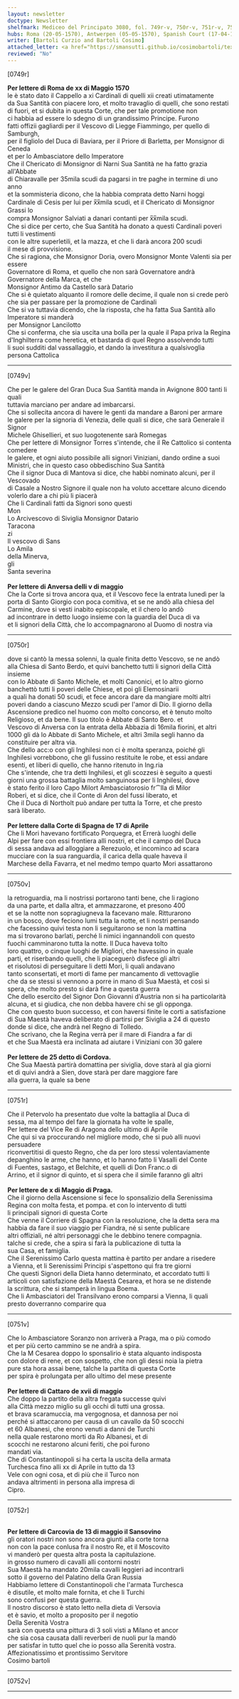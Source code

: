 ```yaml
---
layout: newsletter
doctype: Newsletter
shelfmark: Mediceo del Principato 3080, fol. 749r-v, 750r-v, 751r-v, 752r-v
hubs: Roma (20-05-1570), Antwerpen (05-05-1570), Spanish Court (17-04-1570), Cordoba (25-04-1570), Praha (10-05-1570), Kotor (17-05-1570), Krakow (13-05-1570)
writer: [Bartoli Curzio and Bartoli Cosimo]
attached_letter: <a href="https://smansutti.github.io/cosimobartoli/texts/2979_153/">2979_153</a>
reviewed: "No"
---
```


[0749r]  
  
  
<strong>Per lettere di Roma de xx di Maggio 1570</strong>  
le è stato dato il Cappello a xi Cardinali di quelli xii creati utimatamente  
da Sua Santità con piacere loro, et molto travaglio di quelli, che sono restati  
di fuori, et si dubita in questa Corte, che per tale promotione non  
ci habbia ad essere lo sdegno di un grandissimo Principe. Furono  
fatti offizii gagliardi per il Vescovo di Liegge Fiammingo, per quello di Samburgh,  
per il figliolo del Duca di Baviara, per il Priore di Barletta, per Monsignor di Ceneda  
et per lo Ambasciatore dello Imperatore  
Che il Chericato di Monsignor di Narni Sua Santità ne ha fatto grazia all'Abbate  
di Chiaravalle per 35mila scudi da pagarsi in tre paghe in termine di uno anno  
et la sommisteria dicono, che la habbia comprata detto Narni hoggi  
Cardinale di Cesis per lui per x̅x̅mila scudi, et il Chericato di Monsignor Grassi lo  
compra Monsignor Salviati a danari contanti per x̅x̅mila scudi.  
Che si dice per certo, che Sua Santità ha donato a questi Cardinali poveri tutti li vestimenti  
con le altre superletili, et la mazza, et che li darà ancora 200 scudi  
il mese di provvisione.  
Che si ragiona, che Monsignor Doria, overo Monsignor Monte Valenti sia per essere  
Governatore di Roma, et quello che non sarà Governatore andrà Governatore della Marca, et che  
Monsignor Antimo da Castello sarà Datario  
Che si è quietato alquanto il romore delle decime, il quale non si crede però  
che sia per passare per la promozione de Cardinali  
Che si va tuttavia dicendo, che la risposta, che ha fatta Sua Santità allo Imperatore si manderà  
per Monsignor Lancilotto  
Che si conferma, che sia uscita una bolla per la quale il Papa priva la Regina  
d'Inghilterra come heretica, et bastarda di quel Regno assolvendo tutti  
li suoi sudditi dal vassallaggio, et dando la investitura a qualsivoglia  
persona Cattolica  
  
---  

[0749v]  
  
  
Che per le galere del Gran Duca Sua Santità manda in Avignone 800 tanti li quali  
tuttavia marciano per andare ad imbarcarsi.  
Che si sollecita ancora di havere le genti da mandare a Baroni per armare  
le galere per la signoria di Venezia, delle quali si dice, che sarà Generale il Signor  
Michele Ghisellieri, et suo luogotenente sarà Romegas  
Che per lettere di Monsignor Torres s'intende, che il Re Cattolico si contenta comedere  
le galere, et ogni aiuto possibile alli signori Viniziani, dando ordine a suoi  
Ministri, che in questo caso obbedischino Sua Santità  
Che il signor Duca di Mantova si dice, che habbi nominato alcuni, per il Vescovado  
di Casale a Nostro Signore il quale non ha voluto accettare alcuno dicendo  
volerlo dare a chi più li piacerà  
Che li Cardinali fatti da Signori sono questi  
Mon  
Lo Arcivescovo di Siviglia Monsignor Datario  
Taracona  
zi  
Il vescovo di Sans  
Lo Amila  
della Minerva,  
gli  
Santa severina  
<br/><strong>Per lettere di Anversa delli v di maggio</strong>  
Che la Corte si trova ancora qua, et il Vescovo fece la entrata lunedì per la  
porta di Santo Giorgio con poca comitiva, et se ne andò alla chiesa del  
Carmine, dove si vesti inabito episcopale, et il chero lo andò  
ad incontrare in detto luogo insieme con la guardia del Duca di va  
et li signori della Città, che lo accompagnarono al Duomo di nostra via  
  
---  

[0750r]  
  
  
dove si cantò la messa solenni, la quale finita detto Vescovo, se ne andò  
alla Chiesa di Santo Berdo, et quivi banchetto tutti li signori della Città insieme  
con lo Abbate di Santo Michele, et molti Canonici, et lo altro giorno  
banchettò tutti li poveri delle Chiese, et poi gli Elemosinarii  
a quali ha donati 50 scudi, et fece ancora dare da mangiare molti altri  
poveri dando a ciascuno Mezzo scudi per l'amor di Dio. Il giorno della  
Ascensione predico nel huomo con molto concorso, et è tenuto molto  
Religioso, et da bene. Il suo titolo è Abbate di Santo Bero. et  
Vescovo di Anversa con la entrata della Abbazia di 16mila fiorini, et altri  
1000 gli dà lo Abbate di Santo Michele, et altri 3mila segli hanno da  
constituire per altra via.  
Che dello acc:o con gli Inghilesi non ci è molta speranza, poiché gli  
Inghilesi vorrebbono, che gli fussino restituite le robe, et essi andare  
esenti, et liberi di quello, che hanno ritenuto in Ing.ria  
Che s'intende, che tra detti Inghilesi, et gli scozzesi è seguito a questi  
giorni una grossa battaglia molto sanguinosa per li Inghilesi, dove  
è stato ferito il loro Capo Milort Ambasciatorosio fr⁀lla di Milor  
Roberi, et si dice, che il Conte di Aron del fussi liberato, et  
Che il Duca di Northolt può andare per tutta la Torre, et che presto  
sarà liberato.  
<br/><strong>Per lettere dalla Corte di Spagna de 17 di Aprile</strong>  
Che li Mori havevano fortificato Porquegra, et Errerà luoghi delle  
Alpi per fare con essi frontiera alli nostri, et che il campo del Duca  
di sessa andava ad alloggiare a Rerezuolo, et incominco ad scara  
mucciare con la sua ranguardia, il carica della quale haveva il  
Marchese della Favarra, et nel medmo tempo quarto Mori assattarono  
  
---  

[0750v]  
  
  
la retroguardia, ma li nostrissi portarono tanti bene, che li ragiono  
da una parte, et dalla altra, et ammazzarone, et presono 400  
et se la notte non sopragiugneva la facevano male. Ritturarono  
in un bosco, dove feciono lumi tutta la notte, et li nostri pensando  
che facessino quivi testa non li seguitarono se non la mattina  
ma si trovarono barlati, perché li nimici ingannandoli con questo  
fuochi camminarono tutta la notte. Il Duca haveva tolto  
loro quattro, o cinque luoghi de Migliori, che havessino in quale  
parti, et riserbando quelli, che li piaceguerò disfece gli altri  
et risolutosi di perseguitare li detti Mori, li quali andavano  
tanto sconsertati, et morti di fame per mancamento di vettovaglie  
che da se stessi si vennono a porre in mano di Sua Maestà, et così si  
spera, che molto presto si darà fine a questa guerra  
Che dello esercito del Signor Don Giovanni d'Austria non si ha particolarità  
alcuna, et si giudica, che non debba havere chi se gli opponga.  
Che con questo buon successo, et con haversi finite le corti a satisfazione  
di Sua Maestà haveva deliberato di partirsi per Siviglia a 24 di questo  
donde si dice, che andrà nel Regno di Tolledo.  
Che scrivano, che la Regina verrà per il mare di Fiandra a far di  
et che Sua Maestà era inclinata ad aiutare i Viniziani con 30 galere  
<br/><strong>Per lettere de 25 detto di Cordova.</strong>  
Che Sua Maestà partirà domattina per siviglia, dove starà al gia giorni  
et di quivi andrà a Sien, dove starà per dare maggiore fare  
alla guerra, la quale sa bene  
  
---  

[0751r]  
  
  
Che il Petervolo ha presentato due volte la battaglia al Duca di  
sessa, ma al tempo del fare la giornata ha volte le spalle,  
Per lettere del Vice Re di Aragona dello ultimo di Aprile  
Che qui si va proccurando nel migliore modo, che si può alli nuovi  
persuadere  
riconvertitisi di questo Regno, che da per loro stessi volentaviamente  
depanghino le arme, che hanno, et lo hanno fatto li Vasalli del Conte  
di Fuentes, sastago, et Belchite, et quelli di Don Franc.o di  
Arrino, et il signor di quinto, et si spera che il simile faranno gli altri  
<br/><strong>Per lettere de x di Maggio di Praga.</strong>  
Che il giorno della Ascensione si fece lo sponsalizio della Serenissima  
Regina con molta festa, et pompa. et con lo intervento di tutti  
li principali signori di questa Corte  
Che venne il Corriere di Spagna con la resoluzione, che la detta sera ma  
habbia da fare il suo viaggio per Fiandra, né si sente publicare  
altri offiziali, né altri personaggi che le debbino tenere compagnia.  
talche si crede, che a spira si farà la publicazione di tutta la  
sua Casa, et famiglia.  
Che il Serenissimo Carlo questa mattina è partito per andare a risedere  
a Vienna, et li Serenissimi Principi s'aspettono qui fra tre giorni  
Che questi Signori della Dieta hanno determinato, et accordato tutti li  
articoli con satisfazione della Maestà Cesarea, et hora se ne distende  
la scrittura, che si stamperà in lingua Boema.  
Che li Ambasciatori del Transilvano erono comparsi a Vienna, li quali  
presto doverranno comparire qua  
  
---  

[0751v]  
  
  
Che lo Ambasciatore Soranzo non arriverà a Praga, ma o più comodo  
et per più certo cammino se ne andrà a spira.  
Che la M Cesarea doppo lo sponsalirio è stata alquanto indisposta  
con dolore di rene, et con sospetto, che non gli dessi noia la pietra  
pure sta hora assai bene, talche la partita di questa Corte  
per spira è prolungata per allo ultimo del mese presente  
<br/><strong>Per lettere di Cattaro de xvii di maggio</strong>  
Che doppo la partito della altra fregata successe quivi  
alla Città mezzo miglio su gli occhi di tutti una grossa.  
et brava scaramuccia, ma vergognosa, et dannosa per noi  
perché si attaccarono per causa di un cavallo da 50 scocchi  
et 60 Albanesi, che erono venuti a danni de Turchi  
nella quale restarono morti da Ro Albanesi, et di  
scocchi ne restarono alcuni feriti, che poi furono  
mandati via.  
Che di Constantinopoli si ha certa la uscita della armata  
Turchesca fino alli xx di Aprile in tutto da 13  
Vele con ogni cosa, et di più che il Turco non  
andava altrimenti in persona alla impresa di  
Cipro.  
  
---  

[0752r]  
  
  
<br/><strong>Per lettere di Carcovia de 13 di maggio il Sansovino</strong>  
gli oratori nostri non sono ancora giunti alla corte torna  
non con la pace conlusa fra il nostro Re, et il Moscovito  
vi manderò per questa altra posta la capitulazione.  
in grosso numero di cavalli alli contorni nostri  
Sua Maestà ha mandato 20mila cavalli leggieri ad incontrarli  
sotto il governo del Palatino della Gran Russia  
Habbiamo lettere di Constantinopoli che l'armata Turchesca  
è disutile, et molto male fornita, et che li Turchi  
sono confusi per questa guerra.  
Il nostro discorso è stato letto nella dieta di Versovia  
et è savio, et molto a proposito per il negotio  
Della Serenità Vostra  
sarà con questa una pittura di 3 soli visti a Milano et ancor  
che sia cosa causata dalli reverberi de nuoli pur la mandò  
per satisfar in tutto quel che io posso alla Serenità vostra.  
Affezionatissimo et prontissimo Servitore  
Cosimo bartoli  
  
---  

[0752v]  
  
  
  
---  

